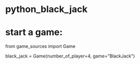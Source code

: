# python_black_jack

# start a game:

from game_sources import Game

black_jack = Game(number_of_player=4, game="BlackJack")
